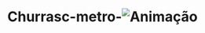 # Churrasc-metro-![Animação](https://user-images.githubusercontent.com/110855086/196557447-f9bc5f9b-1cb8-4054-8f74-98b4f6efd6eb.gif)
